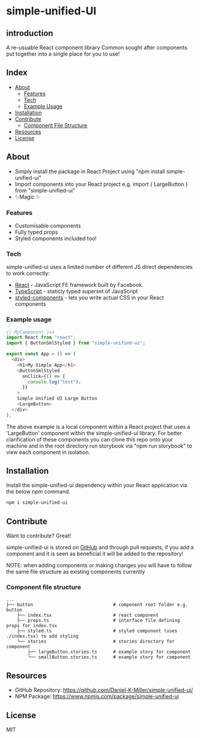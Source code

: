 # simple-unified-UI

## introduction
A re-usuable React component library Common sought after components put together into a single place for you to use!

## Index
- [About](#about)
  - [Features](#features)
  - [Tech](#tech)
  - [Example Usage](#example-usage)
- [Installation](#installation)
- [Contribute](#contribute)
  - [Component File Structure](#component-file-structure)
- [Resources](#resources)
- [License](#license)

## About

- Simply install the package in React Project using "npm install simple-unified-ui"
- Import components into your React project e.g. import { LargeButton } from "simple-unified-ui"
- ✨Magic ✨

### Features

- Customisable components
- Fully typed props
- Styled components included too!

### Tech

simple-unified-ui uses a limited number of different JS direct dependencies to work correctly:

- [React] - JavaScript FE framework built by Facebook.
- [TypeScript] - staticly typed superset of JavaScript
- [styled-components] - lets you write actual CSS in your React components

### Example usage

```javascript
// MyComponent.jsx
import React from "react";
import { ButtonSmlStyled } from "simple-unified-ui";

export const App = () => (
  <div>
    <h1>My Simple App</h1>
    <ButtonSmlStyled
      onClick={() => {
        console.log("test");
      }}
    >
    Simple Unified UI Large Button
    <LargeButton>
  </div>
);
```

The above example is a local component within a React project that uses a 'LargeButton' component within the simple-unified-ui library. For better clarification of these components you can clone this repo onto your machine and in the root directory run storybook via "npm run storybook" to view each component in isolation.

## Installation

Install the simple-unified-ui dependency within your React application via the below npm command.

```sh
npm i simple-unified-ui
```

## Contribute

Want to contribute? Great!

simple-unified-ui is stored on [GitHub] and through pull requests, if you add a component and it is seen as beneficial it will be added to the repository!

NOTE: when adding components or making changes you will have to follow the same file structure as existing components currently

### Component file structure
```text
...
├── button            			        # component root folder e.g. button
    ├── index.tsx        		        # react component
    ├── props.ts         		        # interface file defining props for index.tsx
    ├── styled.ts        		        # styled component (uses ./index.tsx) to add styling
    └── stories          		        # stories directory for component
        ├── largeButton.stories.ts    	# example story for component
        └── smallButton.stories.ts    	# example story for component
```

## Resources
- GitHub Repository: https://github.com/Daniel-K-Miller/simple-unified-ui/
- NPM Package: https://www.npmjs.com/package/simple-unified-ui

## License

MIT

[React]: https://react.dev/
[TypeScript]: https://www.typescriptlang.org/
[styled-components]: https://styled-components.com/
[GitHub]: https://github.com/Daniel-K-Miller/simple-unified-ui/
